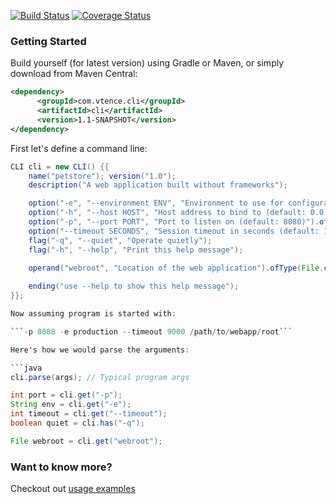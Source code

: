 [![Build Status](https://travis-ci.org/testinfected/cli.png?branch=master)](https://travis-ci.org/testinfected/cli)
[![Coverage Status](https://coveralls.io/repos/testinfected/cli/badge.png)](https://coveralls.io/r/testinfected/cli)

### Getting Started
Build yourself (for latest version) using Gradle or Maven, or simply download from Maven Central:

```xml
<dependency>
      <groupId>com.vtence.cli</groupId>
      <artifactId>cli</artifactId>
      <version>1.1-SNAPSHOT</version>
</dependency>
```

First let's define a command line:

```java
CLI cli = new CLI() {{
    name("petstore"); version("1.0");
    description("A web application built without frameworks");

    option("-e", "--environment ENV", "Environment to use for configuration (default: development)").defaultingTo("development");
    option("-h", "--host HOST", "Host address to bind to (default: 0.0.0.0)").defaultingTo("0.0.0.0");
    option("-p", "--port PORT", "Port to listen on (default: 8080)").ofType(int.class).defaultingTo(8080);
    option("--timeout SECONDS", "Session timeout in seconds (default: 15 min)").ofType(int.class).defaultingTo(900);
    flag("-q", "--quiet", "Operate quietly");
    flag("-h", "--help", "Print this help message");

    operand("webroot", "Location of the web application").ofType(File.class);
    
    ending("use --help to show this help message");
}};

Now assuming program is started with:

```-p 8088 -e production --timeout 9000 /path/to/webapp/root```

Here's how we would parse the arguments:

```java
cli.parse(args); // Typical program args

int port = cli.get("-p");
String env = cli.get("-e");
int timeout = cli.get("--timeout");
boolean quiet = cli.has("-q");

File webroot = cli.get("webroot");
```

### Want to know more?

Checkout out [usage examples](https://github.com/testinfected/cli/blob/master/src/test/java/com/vtence/cli/CLIUsageTest.java)
